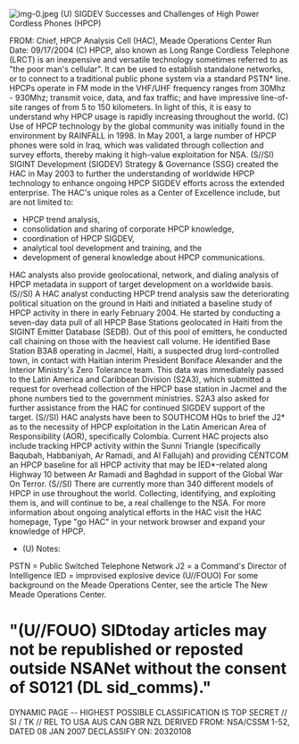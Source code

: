 ![img-0.jpeg](img-0.jpeg)
(U) SIGDEV Successes and Challenges of High Power Cordless Phones (HPCP)

FROM:
Chief, HPCP Analysis Cell (HAC), Meade Operations Center Run Date: 09/17/2004
(C) HPCP, also known as Long Range Cordless Telephone (LRCT) is an inexpensive and versatile technology sometimes referred to as "the poor man's cellular". It can be used to establish standalone networks, or to connect to a traditional public phone system via a standard PSTN* line. HPCPs operate in FM mode in the VHF/UHF frequency ranges from 30Mhz - 930Mhz; transmit voice, data, and fax traffic; and have impressive line-of-site ranges of from 5 to 150 kilometers. In light of this, it is easy to understand why HPCP usage is rapidly increasing throughout the world.
(C) Use of HPCP technology by the global community was initially found in the environment by RAINFALL in 1998. In May 2001, a large number of HPCP phones were sold in Iraq, which was validated through collection and survey efforts, thereby making it high-value exploitation for NSA.
(S//SI) SIGINT Development (SIGDEV) Strategy \& Governance (SSG) created the HAC in May 2003 to further the understanding of worldwide HPCP technology to enhance ongoing HPCP SIGDEV efforts across the extended enterprise. The HAC's unique roles as a Center of Excellence include, but are not limited to:

- HPCP trend analysis,
- consolidation and sharing of corporate HPCP knowledge,
- coordination of HPCP SIGDEV,
- analytical tool development and training, and the
- development of general knowledge about HPCP communications.

HAC analysts also provide geolocational, network, and dialing analysis of HPCP metadata in support of target development on a worldwide basis.
(S//SI) A HAC analyst conducting HPCP trend analysis saw the deteriorating political situation on the ground in Haiti and initiated a baseline study of HPCP activity in there in early February 2004. He started by conducting a seven-day data pull of all HPCP Base Stations geolocated in Haiti from the SIGINT Emitter Database (SEDB). Out of this pool of emitters, he conducted call chaining on those with the heaviest call volume. He identified Base Station B3A8 operating in Jacmel, Haiti, a suspected drug lord-controlled town, in contact with Haitian interim President Boniface Alexander and the Interior Ministry's Zero Tolerance team. This data was immediately passed to the Latin America and Caribbean Division (S2A3), which submitted a request for overhead collection of the HPCP base station in Jacmel and the phone numbers tied to the government ministries. S2A3 also asked for further assistance from the HAC for continued SIGDEV support of the target.
(S//SI) HAC analysts have been to SOUTHCOM HQs to brief the J2* as to the necessity of HPCP exploitation in the Latin American Area of Responsibility (AOR), specifically Colombia. Current HAC projects also include tracking HPCP activity within the Sunni Triangle (specifically Baqubah, Habbaniyah, Ar Ramadi, and Al Fallujah) and providing CENTCOM an HPCP baseline for all HPCP activity that may be IED*-related along Highway 10 between Ar Ramadi and Baghdad in support of the Global War On Terror.
(S//SI) There are currently more than 340 different models of HPCP in use throughout the world. Collecting, identifying, and exploiting them is, and will continue to be, a real challenge to the NSA. For more information about ongoing analytical efforts in the HAC visit the HAC homepage, Type "go HAC" in your network browser and expand your knowledge of HPCP.
* (U) Notes:

PSTN = Public Switched Telephone Network
J2 = a Command's Director of Intelligence
IED = improvised explosive device
(U//FOUO) For some background on the Meade Operations Center, see the article The New Meade Operations Center.

# "(U//FOUO) SIDtoday articles may not be republished or reposted outside NSANet without the consent of S0121 (DL sid_comms)." 

DYNAMIC PAGE -- HIGHEST POSSIBLE CLASSIFICATION IS
TOP SECRET // SI / TK // REL TO USA AUS CAN GBR NZL
DERIVED FROM: NSA/CSSM 1-52, DATED 08 JAN 2007 DECLASSIFY ON: 20320108
